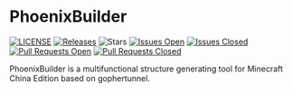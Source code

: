 # PhoenixBuilder

[![LICENSE](https://img.shields.io/badge/License-AGPL%203.0-brightgreen.svg?style=flat)](LICENSE)
[![Releases](https://img.shields.io/github/v/release/bouldev/PhoenixBuilder?display_name=tag&sort=semver)](https://github.com/bouldev/PhoenixBuilder/releases)
![Stars](https://img.shields.io/github/stars/bouldev/PhoenixBuilder.svg?style=falt)
[![Issues Open](https://img.shields.io/github/issues/bouldev/PhoenixBuilder.svg?style=flat)](https://github.com/bouldev/PhoenixBuilder/issues)
[![Issues Closed](https://img.shields.io/github/issues-closed/bouldev/PhoenixBuilder.svg?style=flat&color=success)](https://github.com/bouldev/PhoenixBuilder/issues?q=is%3Aissue+is%3Aclosed)
[![Pull Requests Open](https://img.shields.io/github/issues-pr/bouldev/PhoenixBuilder.svg?style=falt)](https://github.com/bouldev/PhoenixBuilder/pulls)
[![Pull Requests Closed](https://img.shields.io/github/issues-pr-closed/bouldev/PhoenixBuilder.svg?style=falt)](https://github.com/bouldev/PhoenixBuilder/pulls?q=is%3Apr+is%3Aclosed)

PhoenixBuilder is a multifunctional structure generating tool for Minecraft China Edition based on gophertunnel.
